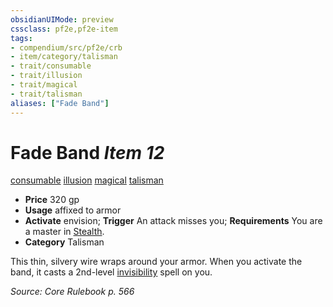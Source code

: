```yaml
---
obsidianUIMode: preview
cssclass: pf2e,pf2e-item
tags:
- compendium/src/pf2e/crb
- item/category/talisman
- trait/consumable
- trait/illusion
- trait/magical
- trait/talisman
aliases: ["Fade Band"]
---
```

# Fade Band *Item 12*  
[consumable](../../../Rules/traits/consumable.md)  [illusion](../../../Rules/traits/illusion.md)  [magical](../../../Rules/traits/magical.md)  [talisman](../../../Rules/traits/talisman.md)  

- **Price** 320 gp
- **Usage** affixed to armor
- **Activate** envision; **Trigger** An attack misses you; **Requirements** You are a master in [Stealth](../../skills.md#Stealth).
- **Category** Talisman

This thin, silvery wire wraps around your armor. When you activate the band, it casts a 2nd-level [invisibility](../../spells/invisibility.md) spell on you.

*Source: Core Rulebook p. 566*